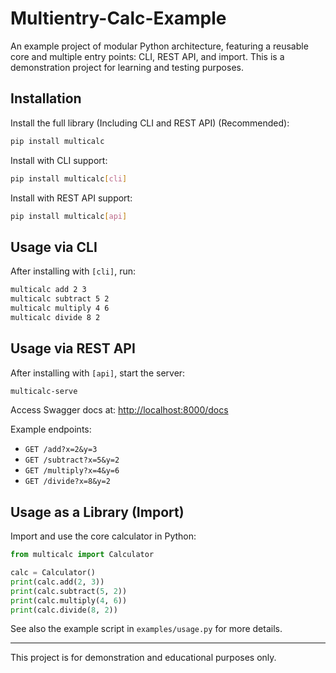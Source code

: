 
# Multientry-Calc-Example

An example project of modular Python architecture, featuring a reusable core and multiple entry points: CLI, REST API, and import. This is a demonstration project for learning and testing purposes.

## Installation

Install the full library (Including CLI and REST API) (Recommended):

```bash
pip install multicalc
```

Install with CLI support:

```bash
pip install multicalc[cli]
```

Install with REST API support:

```bash
pip install multicalc[api]
```

## Usage via CLI

After installing with `[cli]`, run:

```bash
multicalc add 2 3
multicalc subtract 5 2
multicalc multiply 4 6
multicalc divide 8 2
```

## Usage via REST API

After installing with `[api]`, start the server:

```bash
multicalc-serve
```

Access Swagger docs at: [http://localhost:8000/docs](http://localhost:8000/docs)

Example endpoints:

- `GET /add?x=2&y=3`
- `GET /subtract?x=5&y=2`
- `GET /multiply?x=4&y=6`
- `GET /divide?x=8&y=2`

## Usage as a Library (Import)

Import and use the core calculator in Python:

```python
from multicalc import Calculator

calc = Calculator()
print(calc.add(2, 3))        
print(calc.subtract(5, 2))   
print(calc.multiply(4, 6))  
print(calc.divide(8, 2)) 
```

See also the example script in `examples/usage.py` for more details.

---
This project is for demonstration and educational purposes only.

